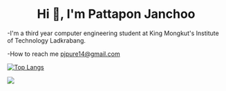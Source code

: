 <h1 align="center">Hi 👋, I'm Pattapon Janchoo </h1>

-I'm a third year computer engineering student at King Mongkut's Institute of Technology Ladkrabang.

-How to reach me pjpure14@gmail.com

[![Top Langs](https://github-readme-stats.vercel.app/api/top-langs/?username=pjpure&layout=compact)](https://github.com/anuraghazra/github-readme-stats)

![](https://visitor-badge.laobi.icu/badge?page_id=pjpure)

